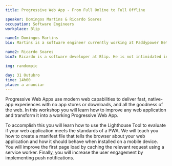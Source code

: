 ```yaml
---
title: Progressive Web App - From Full Online to Full Offline

speaker: Domingos Martins & Ricardo Soares 
occupation: Software Engineers
workplace: Blip

name1: Domingos Martins
bio: Martins is a software engineer currently working at Paddypower Betfair (BLIP). He is enthusiastic about the future of the web, that's why his main focus is building faster JS applications and experimenting with new languages and frameworks.

name2: Ricardo Soares
bio2: Ricardo is a software developer at Blip. He is not intimidated in switching between frontend and backend technologies, without forgetting to test everything to assure the quality of his code. He believes that with an amazing team the sky is the limit.

img: randompic

day: 31 Outubro
time: 14h00
place: a anunciar
---
```


Progressive Web Apps use modern web capabilities to deliver fast, native-app experiences with no app stores or downloads, and all the goodness of the web. In this workshop you will learn how to improve any web application and transform it into a working Progressive Web App. 

To accomplish this you will learn how to use the Lighthouse Tool to evaluate if your web application meets the standards of a PWA. We will teach you how to create a manifest file that tells the browser about your web application and how it should behave when installed on a mobile device. You will improve the first page load by caching the relevant request using a service worker. Finally, you will increase the user engagement by implementing push notifications.

